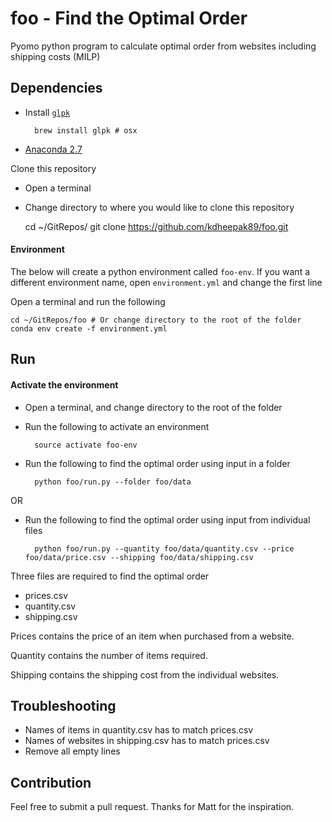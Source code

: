 # foo - Find the Optimal Order

Pyomo python program to calculate optimal order from websites including shipping costs (MILP)

## Dependencies

* Install [`glpk`](https://www.gnu.org/software/glpk/)

        brew install glpk # osx

* [Anaconda 2.7](https://www.continuum.io/downloads)

Clone this repository

* Open a terminal
* Change directory to where you would like to clone this repository

    cd ~/GitRepos/
    git clone https://github.com/kdheepak89/foo.git

#### Environment

The below will create a python environment called `foo-env`.
If you want a different environment name, open `environment.yml` and change the first line

Open a terminal and run the following

    cd ~/GitRepos/foo # Or change directory to the root of the folder
    conda env create -f environment.yml

## Run

#### Activate the environment

* Open a terminal, and change directory to the root of the folder
* Run the following to activate an environment

        source activate foo-env

* Run the following to find the optimal order using input in a folder

        python foo/run.py --folder foo/data

OR

* Run the following to find the optimal order using input from individual files

        python foo/run.py --quantity foo/data/quantity.csv --price foo/data/price.csv --shipping foo/data/shipping.csv


Three files are required to find the optimal order

* prices.csv
* quantity.csv
* shipping.csv

Prices contains the price of an item when purchased from a website.

Quantity contains the number of items required.

Shipping contains the shipping cost from the individual websites.

## Troubleshooting

* Names of items in quantity.csv has to match prices.csv
* Names of websites in shipping.csv has to match prices.csv
* Remove all empty lines

## Contribution

Feel free to submit a pull request.
Thanks for Matt for the inspiration.
